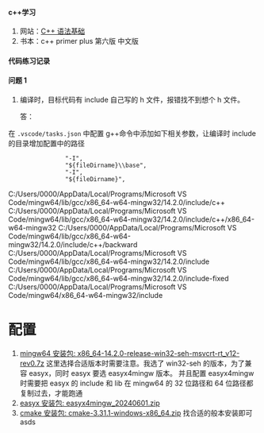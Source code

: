 #### c++学习

1. 网站：[C++ 语法基础](https://oi-wiki.org/lang/basic/)
2. 书本：c++ primer plus 第六版 中文版

#### 代码练习记录

#### 问题 1

1. 编译时，目标代码有 include 自己写的 h 文件，报错找不到想个 h 文件。

   答：

在 `.vscode/tasks.json` 中配置 g++命令中添加如下相关参数，让编译时 include 的目录增加配置中的路径

```
                "-I",
                "${fileDirname}\\base",
                "-I",
                "${fileDirname}",
```

C:/Users/0000/AppData/Local/Programs/Microsoft VS Code/mingw64/lib/gcc/x86_64-w64-mingw32/14.2.0/include/c++
C:/Users/0000/AppData/Local/Programs/Microsoft VS Code/mingw64/lib/gcc/x86_64-w64-mingw32/14.2.0/include/c++/x86_64-w64-mingw32
C:/Users/0000/AppData/Local/Programs/Microsoft VS Code/mingw64/lib/gcc/x86_64-w64-mingw32/14.2.0/include/c++/backward
C:/Users/0000/AppData/Local/Programs/Microsoft VS Code/mingw64/lib/gcc/x86_64-w64-mingw32/14.2.0/include
C:/Users/0000/AppData/Local/Programs/Microsoft VS Code/mingw64/lib/gcc/x86_64-w64-mingw32/14.2.0/include-fixed
C:/Users/0000/AppData/Local/Programs/Microsoft VS Code/mingw64/x86_64-w64-mingw32/include

# 配置

1. [mingw64 安装包: x86_64-14.2.0-release-win32-seh-msvcrt-rt_v12-rev0.7z](https://github.com/niXman/mingw-builds-binaries/releases)
   这里选择合适版本时需要注意。我选了 win32-seh 的版本，为了兼容 easyx，同时 easyx 要选 easyx4mingw 版本。
   并且配置 easyx4mingw 时需要把 easyx 的 include 和 lib 在 mingw64 的 32 位路径和 64 位路径都复制过去，才能跑通
2. [easyx 安装包: easyx4mingw_20240601.zip](https://codebus.cn/bestans/easyx-for-mingw)
3. [cmake 安装包: cmake-3.31.1-windows-x86_64.zip](https://cmake.org/download/) 找合适的般本安装即可
   asds
